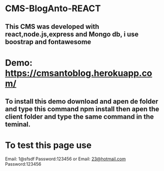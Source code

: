 # CMS-BlogAnto-REACT

## This CMS was developed with react,node.js,express and Mongo db, i use boostrap and fontawesome

# Demo: https://cmsantoblog.herokuapp.com/

## To install this demo download and apen de folder and type this command npm install then apen the client folder and type the same command in the teminal.
# To test this page use
Email: 1@sfsdf Password:123456 or Email: 23@hotmail.com Password:123456
